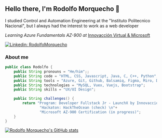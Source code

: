 ## Hello there, I'm Rodolfo Morquecho 👋

I studied Control and Automation Engineering at the "Instituto Politecnico Nacional", but I always had the interest to work as a web developer

*Learning Azure Fundamentals AZ-900 at* [Innovacción Virtual & Microsoft](https://innovaccionvirtual.my.canva.site/)

[![Linkedin: RodolfoMorquecho](https://img.shields.io/badge/LinkedIn-0077B5?style=for-the-badge&logo=linkedin&logoColor=white)](https://www.linkedin.com/in/rodolfo-morquecho-fern%C3%A1ndez/)

### About me
```java
public class Rodolfo {
    public String pronouns = "He/him";;
    public String code = "HTML, CSS, Javascript, Java, C, C++, Python";
    public String tools = "Azure, Git, Github, Balsamiq, Figma, Miro, Docker";
    public String technologies = "MySQL, Vuex, Vuejs, Bootstrap";
    public String skills = "UX/UI Design";
    
    public String challenges() {
        return "Program: Developer Fullstack Jr - LaunchX by Innovacción Virtual & Microsoft (check)\n"+
                "Hackaton: HackTheOcean (check) \n"+
                "Microsoft AZ-900 Certification (in progress)";
    }
}
```
[![Rodolfo Morquecho's GitHub stats](https://github-readme-stats.vercel.app/api?username=RodolfoMorquecho)](https://github.com/RodolfoMorquecho/github-readme-stats)
<!--
**RodolfoMorquecho/RodolfoMorquecho** is a ✨ _special_ ✨ repository because its `README.md` (this file) appears on your GitHub profile.

Here are some ideas to get you started:

- 🔭 I’m currently working on ...
- 🌱 I’m currently learning ...
- 👯 I’m looking to collaborate on ...
- 🤔 I’m looking for help with ...
- 💬 Ask me about ...
- 📫 How to reach me: ...
- 😄 Pronouns: ...
- ⚡ Fun fact: ...
-->
